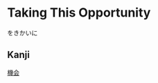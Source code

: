 # Taking This Opportunity
をきかいに

## Kanji
[機](../Kanji/kanji-dict/機.md)[会](../Kanji/kanji-dict/会.md)